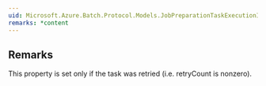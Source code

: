 ```yaml
---  
uid: Microsoft.Azure.Batch.Protocol.Models.JobPreparationTaskExecutionInformation.LastRetryTime  
remarks: *content  
---  
```

  
## Remarks  
 This property is set only if the task was retried (i.e. retryCount             is nonzero).